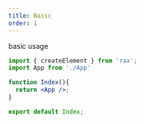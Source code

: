 ```yaml
---
title: Baisc
order: 1
---
```


basic usage

```jsx
import { createElement } from 'rax';
import App from './App'

function Index(){
  return <App />;
}

export default Index;
```
